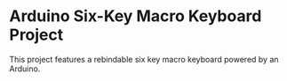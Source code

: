 # Arduino Six-Key Macro Keyboard Project

This project features a rebindable six key macro keyboard powered by an Arduino.
